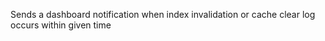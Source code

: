 Sends a dashboard notification when index invalidation 
or cache clear log occurs within given time
